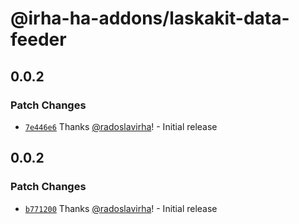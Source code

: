 # @irha-ha-addons/laskakit-data-feeder

## 0.0.2

### Patch Changes

- [`7e446e6`](https://github.com/radoslavirha/ha-addons/commit/7e446e670eae3c5ac28b13a9a8e6f0911877548a) Thanks [@radoslavirha](https://github.com/radoslavirha)! - Initial release

## 0.0.2

### Patch Changes

- [`b771200`](https://github.com/radoslavirha/ha-addons/commit/b771200f366bfdcdddabd85830bb43af71667354) Thanks [@radoslavirha](https://github.com/radoslavirha)! - Initial release
